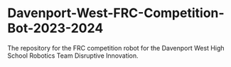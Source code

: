# Davenport-West-FRC-Competition-Bot-2023-2024
The repository for the FRC competition robot for the Davenport West High School Robotics Team Disruptive Innovation.
